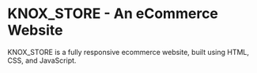 <h1>KNOX_STORE - An eCommerce Website</h1>
KNOX_STORE is a fully responsive ecommerce website, built using HTML, CSS, and JavaScript.


